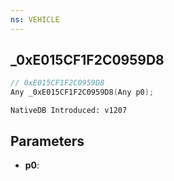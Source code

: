 ```yaml
---
ns: VEHICLE
---
```

## _0xE015CF1F2C0959D8

```c
// 0xE015CF1F2C0959D8
Any _0xE015CF1F2C0959D8(Any p0);
```

```
NativeDB Introduced: v1207
```

## Parameters
* **p0**:
